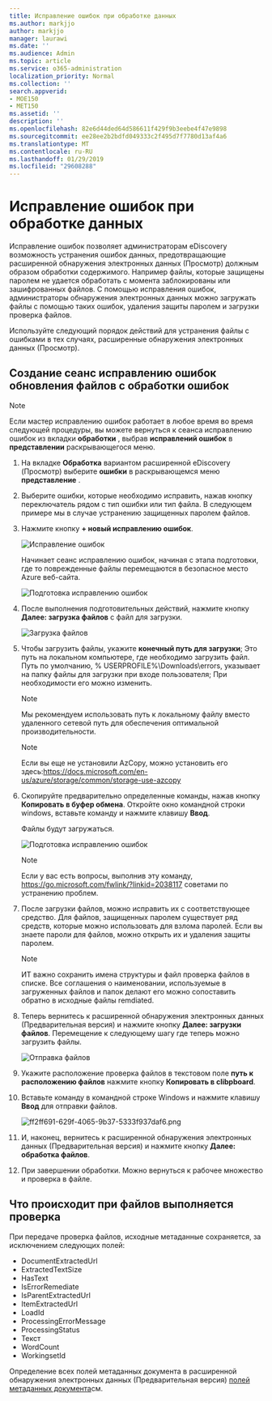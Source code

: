 ```yaml
---
title: Исправление ошибок при обработке данных
ms.author: markjjo
author: markjjo
manager: laurawi
ms.date: ''
ms.audience: Admin
ms.topic: article
ms.service: o365-administration
localization_priority: Normal
ms.collection: ''
search.appverid:
- MOE150
- MET150
ms.assetid: ''
description: ''
ms.openlocfilehash: 82e6d44ded64d586611f429f9b3eebe4f47e9898
ms.sourcegitcommit: ee28ee2b2bdfd049333c2f495d7f7780d13af4a6
ms.translationtype: MT
ms.contentlocale: ru-RU
ms.lasthandoff: 01/29/2019
ms.locfileid: "29608288"
---
```

# <a name="error-remediation-when-processing-data"></a>Исправление ошибок при обработке данных

Исправление ошибок позволяет администраторам eDiscovery возможность устранения ошибок данных, предотвращающие расширенной обнаружения электронных данных (Просмотр) должным образом обработки содержимого. Например файлы, которые защищены паролем не удается обработать с момента заблокированы или зашифрованных файлов. С помощью исправления ошибок, администраторы обнаружения электронных данных можно загружать файлы с помощью таких ошибок, удаления защиты паролем и загрузки проверка файлов.

Используйте следующий порядок действий для устранения файлы с ошибками в тех случаях, расширенные обнаружения электронных данных (Просмотр).

## <a name="creating-an-error-remediation-session-to-remediate-files-with-processing-errors"></a>Создание сеанс исправлению ошибок обновления файлов с обработки ошибок

>[!NOTE]
>Если мастер исправлению ошибок работает в любое время во время следующей процедуры, вы можете вернуться к сеанса исправлению ошибок из вкладки **обработки** , выбрав **исправлений ошибок** в **представлении** раскрывающегося меню.

1. На вкладке **Обработка** вариантом расширенной eDiscovery (Просмотр) выберите **ошибки** в раскрывающемся меню **представление** .

2. Выберите ошибки, которые необходимо исправить, нажав кнопку переключатель рядом с тип ошибки или тип файла.  В следующем примере мы в случае устранению защищенных паролем файлов.

3. Нажмите кнопку **+ новый исправлению ошибок**.

    ![Исправление ошибок](../media/8c2faf1a-834b-44fc-b418-6a18aed8b81a.png)

    Начинает сеанс исправлению ошибок, начиная с этапа подготовки, где то поврежденные файлы перемещаются в безопасное место Azure веб-сайта.

    ![Подготовка исправлению ошибок](../media/390572ec-7012-47c4-a6b6-4cbb5649e8a8.png)

4. После выполнения подготовительных действий, нажмите кнопку **Далее: загрузка файлов** с файл для загрузки.

    ![Загрузка файлов](../media/6ac04b09-8e13-414a-9e24-7c75ba586363.png)

5. Чтобы загрузить файлы, укажите **конечный путь для загрузки**; Это путь на локальном компьютере, где необходимо загрузить файл.  Путь по умолчанию, % USERPROFILE%\Downloads\errors, указывает на папку файлы для загрузки при входе пользователя; При необходимости его можно изменить.

    >[!NOTE]
    >Мы рекомендуем использовать путь к локальному файлу вместо удаленного сетевой путь для обеспечения оптимальной производительности.

    > [!NOTE]
    > Если вы еще не установили AzCopy, можно установить его здесь:https://docs.microsoft.com/en-us/azure/storage/common/storage-use-azcopy

6. Скопируйте предварительно определенные команды, нажав кнопку **Копировать в буфер обмена**. Откройте окно командной строки windows, вставьте команду и нажмите клавишу **Ввод**.  

    Файлы будут загружаться.

    ![Подготовка исправлению ошибок](../media/f364ab4d-31c5-4375-b69f-650f694a2f69.png)

     > [!NOTE]
     > Если у вас есть вопросы, выполнив эту команду, https://go.microsoft.com/fwlink/?linkid=2038117 советами по устранению проблем.

7. После загрузки файлов, можно исправить их с соответствующее средство. Для файлов, защищенных паролем существует ряд средств, которые можно использовать для взлома паролей. Если вы знаете пароли для файлов, можно открыть их и удаления защиты паролем.
    > [!NOTE]
    > ИТ важно сохранить имена структуры и файл проверка файлов в списке.  Все соглашения о наименовании, используемые в загруженных файлов и папок делают его можно сопоставить обратно в исходные файлы remdiated.

8. Теперь вернитесь к расширенной обнаружения электронных данных (Предварительная версия) и нажмите кнопку **Далее: загрузки файлов**.  Перемещение к следующему шагу где теперь можно загрузить файлы.

    ![Отправка файлов](../media/af3d8617-1bab-4ecd-8de0-22e53acba240.png)

9. Укажите расположение проверка файлов в текстовом поле **путь к расположению файлов** нажмите кнопку **Копировать в clibpboard**.

10. Вставьте команду в командной строке Windows и нажмите клавишу **Ввод** для отправки файлов.

    ![ff2ff691-629f-4065-9b37-5333f937daf6.png](../media/ff2ff691-629f-4065-9b37-5333f937daf6.png)

11. И, наконец, вернитесь к расширенной обнаружения электронных данных (Предварительная версия) и нажмите кнопку **Далее: обработка файлов**.

12. При завершении обработки.  Можно вернуться к рабочее множество и проверка в файле.

## <a name="what-happens-when-files-are-remediated"></a>Что происходит при файлов выполняется проверка

При передаче проверка файлов, исходные метаданные сохраняется, за исключением следующих полей: 

- DocumentExtractedUrl
- ExtractedTextSize
- HasText
- IsErrorRemediate
- IsParentExtractedUrl
- ItemExtractedUrl
- LoadId
- ProcessingErrorMessage
- ProcessingStatus
- Текст
- WordCount
- WorkingsetId

Определение всех полей метаданных документа в расширенной обнаружения электронных данных (Предварительная версия) [полей метаданных документа](document-metadata-fields.md)см.